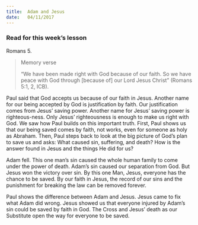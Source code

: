 ```yaml
---
title:  Adam and Jesus
date:   04/11/2017
---
```


### Read for this week’s lesson
Romans 5.

> <p>Memory verse</p>
>“We have been made right with God because of our faith. So we have peace with God through [because of] our Lord Jesus Christ” (Romans 5:1, 2, ICB).

Paul said that God accepts us because of our faith in Jesus. Another name for our being accepted by God is justification by faith. Our justification comes from Jesus’ saving power. Another name for Jesus’ saving power is righteous-ness. Only Jesus’ righteousness is enough to make us right with God. We saw how Paul builds on this important truth. First, Paul shows us that our being saved comes by faith, not works, even for someone as holy as Abraham. Then, Paul steps back to look at the big picture of God’s plan to save us and asks: What caused sin, suffering, and death? How is the answer found in Jesus and the things He did for us? 

Adam fell. This one man’s sin caused the whole human family to come under the power of death. Adam’s sin caused our separation from God. But Jesus won the victory over sin. By this one Man, Jesus, everyone has the chance to be saved. By our faith in Jesus, the record of our sins and the punishment for breaking the law can be removed forever.

Paul shows the difference between Adam and Jesus. Jesus came to fix what Adam did wrong. Jesus showed us that everyone injured by Adam’s sin could be saved by faith in God. The Cross and Jesus’ death as our Substitute open the way for everyone to be saved.
